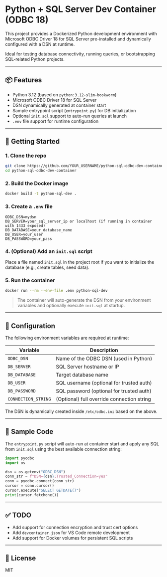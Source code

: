 # Python + SQL Server Dev Container (ODBC 18)

This project provides a Dockerized Python development environment with Microsoft ODBC Driver 18 for SQL Server pre-installed and dynamically configured with a DSN at runtime.

Ideal for testing database connectivity, running queries, or bootstrapping SQL-related Python projects.

---

## 📦 Features

- Python 3.12 (based on `python:3.12-slim-bookworm`)
- Microsoft ODBC Driver 18 for SQL Server
- DSN dynamically generated at container start
- Sample entrypoint script (`entrypoint.py`) for DB initialization
- Optional `init.sql` support to auto-run queries at launch
- `.env` file support for runtime configuration

---

## 🚀 Getting Started

### 1. Clone the repo

```bash
git clone https://github.com/YOUR_USERNAME/python-sql-odbc-dev-container.git
cd python-sql-odbc-dev-container
```

### 2. Build the Docker image

```bash
docker build -t python-sql-dev .
```

### 3. Create a `.env` file

```env
ODBC_DSN=mydsn
DB_SERVER=your_sql_server_ip or localhost (if running in container with 1433 exposed)
DB_DATABASE=your_database_name
DB_USER=your_user
DB_PASSWORD=your_pass
```

### 4. (Optional) Add an `init.sql` script

Place a file named `init.sql` in the project root if you want to initialize the database (e.g., create tables, seed data).

### 5. Run the container

```bash
docker run --rm --env-file .env python-sql-dev
```

> The container will auto-generate the DSN from your environment variables and optionally execute `init.sql` at startup.

---

## 🔧 Configuration

The following environment variables are required at runtime:

| Variable             | Description                                |
|----------------------|--------------------------------------------|
| `ODBC_DSN`           | Name of the ODBC DSN (used in Python)      |
| `DB_SERVER`          | SQL Server hostname or IP                  |
| `DB_DATABASE`        | Target database name                       |
| `DB_USER`            | SQL username (optional for trusted auth)   |
| `DB_PASSWORD`        | SQL password (optional for trusted auth)   |
| `CONNECTION_STRING`  | (Optional) full override connection string |

The DSN is dynamically created inside `/etc/odbc.ini` based on the above.

---

## 🧪 Sample Code

The `entrypoint.py` script will auto-run at container start and apply any SQL from `init.sql` using the best available connection string:

```python
import pyodbc
import os

dsn = os.getenv("ODBC_DSN")
conn_str = f"DSN={dsn};Trusted_Connection=yes"
conn = pyodbc.connect(conn_str)
cursor = conn.cursor()
cursor.execute("SELECT GETDATE()")
print(cursor.fetchone())
```

---

## ✅ TODO

- Add support for connection encryption and trust cert options
- Add `devcontainer.json` for VS Code remote development
- Add support for Docker volumes for persistent SQL scripts

---

## 📄 License

MIT
